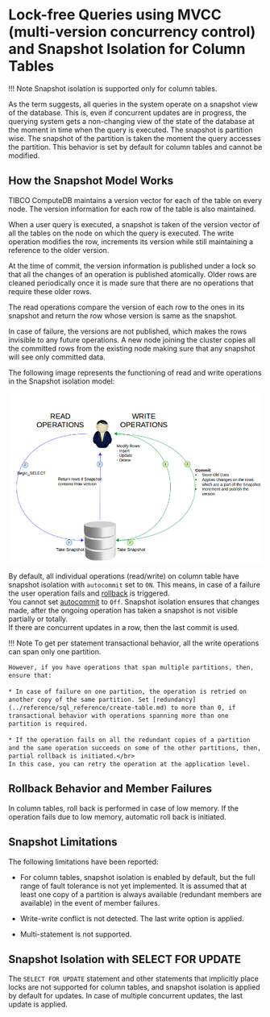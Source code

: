 # Lock-free Queries using MVCC (multi-version concurrency control) and Snapshot Isolation for Column Tables

!!! Note
	Snapshot isolation is supported only for column tables.

As the term suggests, all queries in the system operate on a snapshot view of the database. This is, even if concurrent updates are in progress, the querying system gets a non-changing view of the state of the database at the moment in time when the query is executed. The snapshot is partition wise. The snapshot of the partition is taken the moment the query accesses the partition. This behavior is set by default for column tables and cannot be modified.

<a id="snapshot-model"></a>
## How the Snapshot Model Works

TIBCO ComputeDB maintains a version vector for each of the table on every node. The version information for each row of the table is also maintained.

When a user query is executed, a snapshot is taken of the version vector of all the tables on the node on which the query is executed. The write operation modifies the row, increments its version while still maintaining a reference to the older version.

At the time of commit, the version information is published under a lock so that all the changes of an operation is published atomically. Older rows are cleaned periodically once it is made sure that there are no operations that require these older rows.

The read operations compare the version of each row to the ones in its snapshot and return the row whose version is same as the snapshot.

In case of failure, the versions are not published, which makes the rows invisible to any future operations. A new node joining the cluster copies all the committed rows from the existing node making sure that any snapshot will see only committed data.

The following image represents the functioning of read and write operations in the Snapshot isolation model:

![Snapshot Isolation](../Images/snapshot_isolation.png)

By default, all individual operations (read/write) on column table have snapshot isolation with `autocommit` set to `ON`. This means, in case of a failure the user operation fails and [rollback](../reference/interactive_commands/rollback.md) is triggered. </br>
You cannot set [autocommit](../reference/interactive_commands/autocommit.md) to `Off`. Snapshot isolation ensures that changes made, after the ongoing operation has taken a snapshot is not visible partially or totally.</br>
If there are concurrent updates in a row, then the last commit is used.

!!! Note
	To get per statement transactional behavior, all the write operations can span only one partition.

	However, if you have operations that span multiple partitions, then, ensure that:

	* In case of failure on one partition, the operation is retried on another copy of the same partition. Set [redundancy](../reference/sql_reference/create-table.md) to more than 0, if transactional behavior with operations spanning more than one partition is required.

	* If the operation fails on all the redundant copies of a partition and the same operation succeeds on some of the other partitions, then, partial rollback is initiated.</br>
	In this case, you can retry the operation at the application level.
    
<a id="rollback"></a>
## Rollback Behavior and Member Failures

In column tables, roll back is performed in case of low memory. If the operation fails due to low memory, automatic roll back is initiated.

<a id="snapshot-limitation"></a>
## Snapshot Limitations

The following limitations have been reported:

- For column tables, snapshot isolation is enabled by default, but the full range of fault tolerance is not yet implemented. It is assumed that at least one copy of a partition is always available (redundant members are available) in the event of member failures.

- Write-write conflict is not detected. The last write option is applied.

- Multi-statement is not supported.

<a id="snapshot-select-update"></a>
## Snapshot Isolation with SELECT FOR UPDATE

The `SELECT FOR UPDATE` statement and other statements that implicitly place locks are not supported for column tables, and snapshot isolation is applied by default for updates. In case of multiple concurrent updates, the last update is applied.
